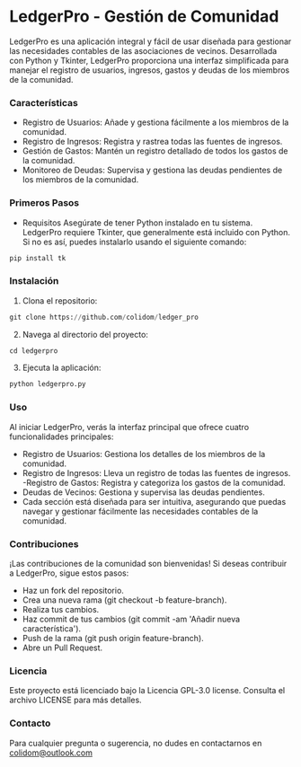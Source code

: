 # LedgerPro - Gestión de Comunidad

LedgerPro es una aplicación integral y fácil de usar diseñada para gestionar las necesidades contables de las asociaciones de vecinos. Desarrollada con Python y Tkinter, LedgerPro proporciona una interfaz simplificada para manejar el registro de usuarios, ingresos, gastos y deudas de los miembros de la comunidad.

### Características

-   Registro de Usuarios: Añade y gestiona fácilmente a los miembros de la comunidad.
-   Registro de Ingresos: Registra y rastrea todas las fuentes de ingresos.
-   Gestión de Gastos: Mantén un registro detallado de todos los gastos de la comunidad.
-   Monitoreo de Deudas: Supervisa y gestiona las deudas pendientes de los miembros de la comunidad.

### Primeros Pasos

-   Requisitos
    Asegúrate de tener Python instalado en tu sistema. LedgerPro requiere Tkinter, que generalmente está incluido con Python. Si no es así, puedes instalarlo usando el siguiente comando:

```python
pip install tk
```

### Instalación

1. Clona el repositorio:

```python
git clone https://github.com/colidom/ledger_pro
```

2. Navega al directorio del proyecto:

```python
cd ledgerpro
```

3. Ejecuta la aplicación:

```python
python ledgerpro.py
```

### Uso

Al iniciar LedgerPro, verás la interfaz principal que ofrece cuatro funcionalidades principales:

-   Registro de Usuarios: Gestiona los detalles de los miembros de la comunidad.
-   Registro de Ingresos: Lleva un registro de todas las fuentes de ingresos.
    -Registro de Gastos: Registra y categoriza los gastos de la comunidad.
-   Deudas de Vecinos: Gestiona y supervisa las deudas pendientes.
-   Cada sección está diseñada para ser intuitiva, asegurando que puedas navegar y gestionar fácilmente las necesidades contables de la comunidad.

### Contribuciones

¡Las contribuciones de la comunidad son bienvenidas! Si deseas contribuir a LedgerPro, sigue estos pasos:

-   Haz un fork del repositorio.
-   Crea una nueva rama (git checkout -b feature-branch).
-   Realiza tus cambios.
-   Haz commit de tus cambios (git commit -am 'Añadir nueva característica').
-   Push de la rama (git push origin feature-branch).
-   Abre un Pull Request.

### Licencia

Este proyecto está licenciado bajo la Licencia GPL-3.0 license. Consulta el archivo LICENSE para más detalles.

### Contacto

Para cualquier pregunta o sugerencia, no dudes en contactarnos en colidom@outlook.com
